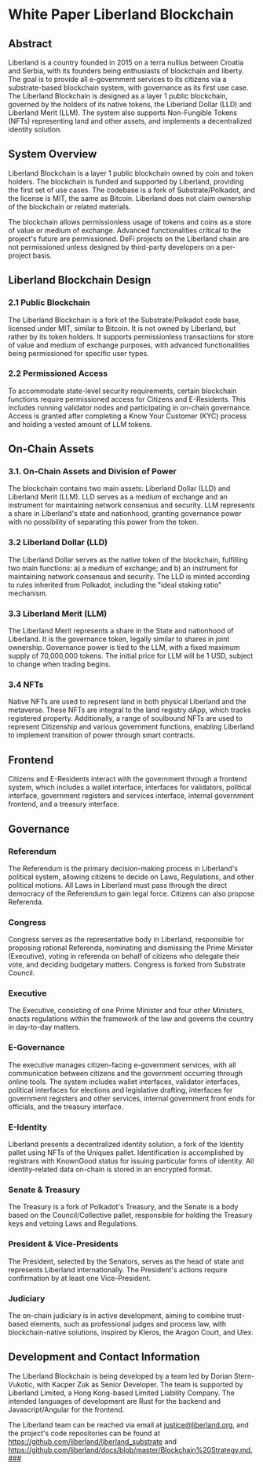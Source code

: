 # White Paper Liberland Blockchain

## Abstract 
Liberland is a country founded in 2015 on a terra nullius between Croatia and Serbia, with its founders being enthusiasts of blockchain and liberty. The goal is to provide all e-government services to its citizens via a substrate-based blockchain system, with governance as its first use case. The Liberland Blockchain is designed as a layer 1 public blockchain, governed by the holders of its native tokens, the Liberland Dollar (LLD) and Liberland Merit (LLM). The system also supports Non-Fungible Tokens (NFTs) representing land and other assets, and implements a decentralized identity solution.

## System Overview
Liberland Blockchain is a layer 1 public blockchain owned by coin and token holders. The blockchain is funded and supported by Liberland, providing the first set of use cases. The codebase is a fork of Substrate/Polkadot, and the license is MIT, the same as Bitcoin. Liberland does not claim ownership of the blockchain or related materials.

The blockchain allows permissionless usage of tokens and coins as a store of value or medium of exchange. Advanced functionalities critical to the project's future are permissioned. DeFi projects on the Liberland chain are not permissioned unless designed by third-party developers on a per-project basis.

## Liberland Blockchain Design
### 2.1 Public Blockchain
The Liberland Blockchain is a fork of the Substrate/Polkadot code base, licensed under MIT, similar to Bitcoin. It is not owned by Liberland, but rather by its token holders. It supports permissionless transactions for store of value and medium of exchange purposes, with advanced functionalities being permissioned for specific user types.

### 2.2 Permissioned Access
To accommodate state-level security requirements, certain blockchain functions require permissioned access for Citizens and E-Residents. This includes running validator nodes and participating in on-chain governance. Access is granted after completing a Know Your Customer (KYC) process and holding a vested amount of LLM tokens.

## On-Chain Assets
### 3.1. On-Chain Assets and Division of Power
The blockchain contains two main assets: Liberland Dollar (LLD) and Liberland Merit (LLM). LLD serves as a medium of exchange and an instrument for maintaining network consensus and security. LLM represents a share in Liberland's state and nationhood, granting governance power with no possibility of separating this power from the token.

### 3.2 Liberland Dollar (LLD)
The Liberland Dollar serves as the native token of the blockchain, fulfilling two main functions: a) a medium of exchange; and b) an instrument for maintaining network consensus and security. The LLD is minted according to rules inherited from Polkadot, including the "ideal staking ratio" mechanism.

### 3.3 Liberland Merit (LLM)
The Liberland Merit represents a share in the State and nationhood of Liberland. It is the governance token, legally similar to shares in joint ownership. Governance power is tied to the LLM, with a fixed maximum supply of 70,000,000 tokens. The initial price for LLM will be 1 USD, subject to change when trading begins.

### 3.4 NFTs
Native NFTs are used to represent land in both physical Liberland and the metaverse. These NFTs are integral to the land registry dApp, which tracks registered property. Additionally, a range of soulbound NFTs are used to represent Citizenship and various government functions, enabling Liberland to implement transition of power through smart contracts.

## Frontend
Citizens and E-Residents interact with the government through a frontend system, which includes a wallet interface, interfaces for validators, political interface, government registers and services interface, internal government frontend, and a treasury interface.

## Governance
### Referendum
The Referendum is the primary decision-making process in Liberland's political system, allowing citizens to decide on Laws, Regulations, and other political motions. All Laws in Liberland must pass through the direct democracy of the Referendum to gain legal force. Citizens can also propose Referenda.

### Congress
Congress serves as the representative body in Liberland, responsible for proposing rational Referenda, nominating and dismissing the Prime Minister (Executive), voting in referenda on behalf of citizens who delegate their vote, and deciding budgetary matters. Congress is forked from Substrate Council.

### Executive
The Executive, consisting of one Prime Minister and four other Ministers, enacts regulations within the framework of the law and governs the country in day-to-day matters.

### E-Governance
The executive manages citizen-facing e-government services, with all communication between citizens and the government occurring through online tools. The system includes wallet interfaces, validator interfaces, political interfaces for elections and legislative drafting, interfaces for government registers and other services, internal government front ends for officials, and the treasury interface.

### E-Identity
Liberland presents a decentralized identity solution, a fork of the Identity pallet using NFTs of the Uniques pallet. Identification is accomplished by registrars with KnownGood status for issuing particular forms of identity. All identity-related data on-chain is stored in an encrypted format.

### Senate & Treasury
The Treasury is a fork of Polkadot's Treasury, and the Senate is a body based on the Council/Collective pallet, responsible for holding the Treasury keys and vetoing Laws and Regulations.

### President & Vice-Presidents
The President, selected by the Senators, serves as the head of state and represents Liberland internationally. The President's actions require confirmation by at least one Vice-President.

### Judiciary
The on-chain judiciary is in active development, aiming to combine trust-based elements, such as professional judges and process law, with blockchain-native solutions, inspired by Kleros, the Aragon Court, and Ulex.

## Development and Contact Information
The Liberland Blockchain is being developed by a team led by Dorian Stern-Vukotic, with Kacper Zuk as Senior Developer. The team is supported by Liberland Limited, a Hong Kong-based Limited Liability Company. The intended languages of development are Rust for the backend and Javascript/Angular for the frontend.

The Liberland team can be reached via email at justice@liberland.org, and the project's code repositories can be found at https://github.com/liberland/liberland_substrate and https://github.com/liberland/docs/blob/master/Blockchain%20Strategy.md.### 
